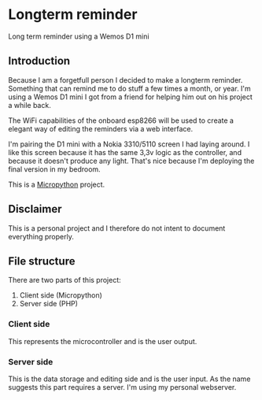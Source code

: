 # Longterm reminder
Long term reminder using a Wemos D1 mini

## Introduction
Because I am a forgetfull person I decided to make a longterm reminder. Something that can remind me to do stuff a few times a month, or year. I'm using a Wemos D1 mini I got from a friend for helping him out on his project a while back.

The WiFi capabilities of the onboard esp8266 will be used to create a elegant way of editing the reminders via a web interface.

I'm pairing the D1 mini with a Nokia 3310/5110 screen I had laying around. I like this screen because it has the same 3,3v logic as the controller, and because it doesn't produce any light. That's nice because I'm deploying the final version in my bedroom.

This is a [Micropython](https://github.com/micropython/micropython) project.


## Disclaimer
This is a personal project and I therefore do not intent to document everything properly.


## File structure
There are two parts of this project:

1. Client side (Micropython)
2. Server side (PHP)

### Client side
This represents the microcontroller and is the user output.

### Server side
This is the data storage and editing side and is the user input. As the name suggests this part requires a server. I'm using my personal webserver.
